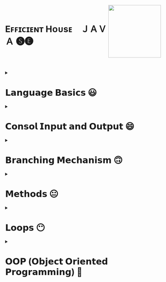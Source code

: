<!-- THIS IS HEADER-->

**<div align="left"></div>** 

<img align="right" width="170" height="170" src="https://r.resimlink.com/KLoxD.gif"/>

</br>

<div><h1 align="left">Eꜰꜰɪᴄɪᴇɴᴛ Hᴏᴜsᴇ⠀  ＪＡＶＡ 🅢🅔</h1></div>

### <h3 align="left"></h3> </br> </br> </br>

<!-- THIS IS HEADER END-->




<!--########################################################################################################################-->
<!-- JAVA LANGUAGE BASİCS -->

<details>
     <summary align="left"> <h1>𝗟𝗮𝗻𝗴𝘂𝗮𝗴𝗲 𝗕𝗮𝘀𝗶𝗰𝘀 😃</h1></summary>
 
 ---

<!-- JAVA LANGUAGE BASİCS TUTORİALS -->     
     
<details>
     <summary> <h3>Language Basics Tutorials</h3></summary></br>
     
|𝗧𝘂𝘁𝗼𝗿𝗶𝗮𝗹𝘀 📚|
|--------|      
|[THIS IS SPACE](https://github.com/erenuygur/EfficientHouseJava/tree/main/src/lessons/languagebasics)|[Language Basics Tutorials](https://github.com/erenuygur/EfficientHouseJava/blob/main/src/lessons/languagebasics/PrimitiveTypes.java#L1)

</details>     

<!-- JAVA LANGUAGE BASİCS TUTORİALS END --> 
     
     
<details>
     <summary> <h3>Primitive Types</h3></summary>
  
<h5>

|𝙳𝚊𝚝𝚊 𝚁𝚊𝚗𝚐𝚎|
|-----------|
|23.09.2022 ➖ 25.09.2022|

</h5>

|𝗧𝗼𝗽𝗶𝗰|𝗟𝗲𝘀𝘀𝗼𝗻'𝘀 𝗖𝗼𝗱𝗲𝘀|
|---------|-------------|      
[Primitive Types](https://github.com/erenuygur/EfficientHouseJava/tree/main/src/lessons/languagebasics)|[Lesson 1](https://github.com/erenuygur/EfficientHouseJava/blob/main/src/lessons/languagebasics/PrimitiveTypes.java#L1)

</details>


<details>
     <summary> <h3>Operators</h3></summary>

<h5>

|𝙳𝚊𝚝𝚊 𝚁𝚊𝚗𝚐𝚎|
|-----------|
|01.10.2022 ➖ 02.10.2022|

</h5>

|𝗧𝗼𝗽𝗶𝗰|𝗟𝗲𝘀𝘀𝗼𝗻'𝘀 𝗖𝗼𝗱𝗲𝘀|      
|---------|-------------|    
[Operators](https://github.com/erenuygur/EfficientHouseJava/tree/main/src/lessons/languagebasics)|[Lesson 2](https://github.com/erenuygur/EfficientHouseJava/blob/main/src/lessons/languagebasics/Operators.java#L1) 

</br></br>


<h5>

|𝙳𝚊𝚝𝚊 𝚁𝚊𝚗𝚐𝚎|
|-----------|
|08.10.2022 ➖ 09.10.2022|

</h5>

|𝗧𝗼𝗽𝗶𝗰|𝗟𝗲𝘀𝘀𝗼𝗻'𝘀 𝗖𝗼𝗱𝗲𝘀|      
|---------|-------------|    
[And Operators](https://github.com/erenuygur/EfficientHouseJava/tree/main/src/lessons/languagebasics)|[Lesson 3](https://github.com/erenuygur/EfficientHouseJava/blob/main/src/lessons/languagebasics/AndOperators.java#L1) 
[Or Operators](https://github.com/erenuygur/EfficientHouseJava/tree/main/src/lessons/languagebasics)|[Lesson 4](https://github.com/erenuygur/EfficientHouseJava/blob/main/src/lessons/languagebasics/OrOperators.java#L1) 

</br></br>


<h5>

|𝙳𝚊𝚝𝚊 𝚁𝚊𝚗𝚐𝚎|
|-----------|
|15.10.2022 ➖ 16.10.2022|

</h5>

|𝗧𝗼𝗽𝗶𝗰|𝗟𝗲𝘀𝘀𝗼𝗻'𝘀 𝗖𝗼𝗱𝗲𝘀|      
|---------|-------------|  
[Ternary Operator](https://github.com/erenuygur/EfficientHouseJava/tree/main/src/lessons/languagebasics)|[Lesson 5](https://github.com/erenuygur/EfficientHouseJava/blob/main/src/lessons/languagebasics/TernaryOperator.java#L1)
     
     
<details>
     <summary> <h4>Operators Examples</h4></summary>
  
<h5>  
  
|𝙳𝚊𝚝𝚊 𝚁𝚊𝚗𝚐𝚎|
|-----------| 
|01.10.2022 ➖ 16.10.2022|

</h5>

|𝗘𝘅𝗮𝗺𝗽𝗹𝗲𝘀|    
|--------|   
[Example **- Ⅰ**](https://github.com/erenuygur/EfficientHouseJava/blob/main/src/lessons/languagebasics/OperatorsExample.java#L1)
     
</details>

</details>

     
<details>
     <summary> <h3>Expression and Assigment</h3></summary>

<h5>

|𝙳𝚊𝚝𝚊 𝚁𝚊𝚗𝚐𝚎|
|-----------|
|22.10.2022 ➖ 23.10.2022|

</h5>

|𝗧𝗼𝗽𝗶𝗰|𝗟𝗲𝘀𝘀𝗼𝗻'𝘀 𝗖𝗼𝗱𝗲𝘀|     
|---------|-------------|      
[Expression and Assigment](https://github.com/erenuygur/EfficientHouseJava/tree/main/src/lessons/languagebasics)|[Lesson 6](https://github.com/erenuygur/EfficientHouseJava/blob/main/src/lessons/languagebasics/ExpressionsAndAssignment.java#L1)
     
</details>
     
---
     
</details>

<!--########################################################################################################################-->
<!-- JAVA LANGUAGE BASİCS END -->






<!--########################################################################################################################-->
<!-- JAVA CONSOL İNPUT OUTPUT -->

<details>
     <summary align="left"> <h1>𝗖𝗼𝗻𝘀𝗼𝗹 𝗜𝗻𝗽𝘂𝘁 𝗮𝗻𝗱 𝗢𝘂𝘁𝗽𝘂𝘁 😄</h1></summary>

---     

<!-- JAVA CONSOL İNPUT OUTPUT TUTORİALS -->       
     
<details>
     <summary> <h3>Consol Input and Output Tutorials</h3></summary>
   
|𝗧𝘂𝘁𝗼𝗿𝗶𝗮𝗹𝘀 📚|
|--------|      
|[THIS IS SPACE](https://github.com/erenuygur/EfficientHouseJava/tree/main/src/lessons/languagebasics)|[Consol Input and Output Tutorials](https://github.com/erenuygur/EfficientHouseJava/blob/main/src/lessons/languagebasics/PrimitiveTypes.java#L1)

</details>      

<!-- JAVA CONSOL İNPUT OUTPUT TUTORİALS END -->       
     
     
<details>
     <summary> <h3>String</h3></summary>

<h5>

|𝙳𝚊𝚝𝚊 𝚁𝚊𝚗𝚐𝚎|
|-----------|
|29.10.2022 ➖ 30.10.2022|

</h5>

|𝗧𝗼𝗽𝗶𝗰|𝗟𝗲𝘀𝘀𝗼𝗻'𝘀 𝗖𝗼𝗱𝗲𝘀|
|---------|-------------|      
[String Class](https://github.com/erenuygur/EfficientHouseJava/tree/main/src/lessons/consolio)|[Lesson 7](https://github.com/erenuygur/EfficientHouseJava/blob/main/src/lessons/consolio/stringintro/StringClass.java#L1)
     
     
<details>
     <summary> <h3>String Methods</h3></summary>

<h5>

|𝙳𝚊𝚝𝚊 𝚁𝚊𝚗𝚐𝚎|
|-----------|
|05.11.2022 ➖ 06.11.2022|

</h5>

|𝗧𝗼𝗽𝗶𝗰|𝗟𝗲𝘀𝘀𝗼𝗻'𝘀 𝗖𝗼𝗱𝗲𝘀|
|---------|-------------|       
[CharAt](https://github.com/erenuygur/EfficientHouseJava/tree/main/src/lessons/consolio)|[Lesson 8](https://github.com/erenuygur/EfficientHouseJava/blob/main/src/lessons/consolio/stringintro/ChartAt.java#L1)     
[CompareTo](https://github.com/erenuygur/EfficientHouseJava/tree/main/src/lessons/consolio)|[Lesson 9](https://github.com/erenuygur/EfficientHouseJava/blob/main/src/lessons/consolio/stringintro/CompareTo.java#L1)       
[Equals](https://github.com/erenuygur/EfficientHouseJava/tree/main/src/lessons/consolio)|[Lesson 10](https://github.com/erenuygur/EfficientHouseJava/blob/main/src/lessons/consolio/stringintro/Equals.java#L1)       
[Immutable](https://github.com/erenuygur/EfficientHouseJava/tree/main/src/lessons/consolio)|[Lesson 11](https://github.com/erenuygur/EfficientHouseJava/blob/main/src/lessons/consolio/stringintro/Immutable.java#L1)       
[IndexOf](https://github.com/erenuygur/EfficientHouseJava/tree/main/src/lessons/consolio)|[Lesson 12](https://github.com/erenuygur/EfficientHouseJava/blob/main/src/lessons/consolio/stringintro/IndexOf.java#L1)       
[Length](https://github.com/erenuygur/EfficientHouseJava/tree/main/src/lessons/consolio)|[Lesson 13](https://github.com/erenuygur/EfficientHouseJava/blob/main/src/lessons/consolio/stringintro/Length.java#L1)       
[SubString](https://github.com/erenuygur/EfficientHouseJava/tree/main/src/lessons/consolio)|[Lesson 14](https://github.com/erenuygur/EfficientHouseJava/blob/main/src/lessons/consolio/stringintro/SubString.java#L1)     
[Trim](https://github.com/erenuygur/EfficientHouseJava/tree/main/src/lessons/consolio)|[Lesson 15](https://github.com/erenuygur/EfficientHouseJava/blob/main/src/lessons/consolio/stringintro/Trim.java#L1)       
[UpperLowerCase](https://github.com/erenuygur/EfficientHouseJava/tree/main/src/lessons/consolio)|[Lesson 16](https://github.com/erenuygur/EfficientHouseJava/blob/main/src/lessons/consolio/stringintro/UpperLower.java#L1)
           
</details>
     
</details>

     
<details>
     <summary> <h3>Print Methods</h3></summary>

<h5>
   
|𝙳𝚊𝚝𝚊 𝚁𝚊𝚗𝚐𝚎|
|-----------|
|05.11.2022 ➖ 06.11.2022|

</h5>

|𝗧𝗼𝗽𝗶𝗰|𝗟𝗲𝘀𝘀𝗼𝗻'𝘀 𝗖𝗼𝗱𝗲𝘀|
|---------|-------------|      
[Print Methods](https://github.com/erenuygur/EfficientHouseJava/tree/main/src/lessons/consolio)|[Lesson 17](https://github.com/erenuygur/EfficientHouseJava/blob/main/src/lessons/consolio/PrintMethods.java#L1) 

</details>

     
<details>
     <summary> <h3>Scanner Class</h3></summary>

<h5>

|𝙳𝚊𝚝𝚊 𝚁𝚊𝚗𝚐𝚎|
|-----------|
|12.11.2022 ➖ 13.11.2022|

</h5> 
 
|𝗧𝗼𝗽𝗶𝗰|𝗟𝗲𝘀𝘀𝗼𝗻'𝘀 𝗖𝗼𝗱𝗲𝘀|
|---------|-------------|      
[Scanner Class](https://github.com/erenuygur/EfficientHouseJava/tree/main/src/lessons/consolio)|[Lesson 18](https://github.com/erenuygur/EfficientHouseJava/blob/main/src/lessons/consolio/ScannerClass.java#L1) 

     
<details>
     <summary> <h4>Scanner Examples</h4></summary>

<h5>

|𝙳𝚊𝚝𝚊 𝚁𝚊𝚗𝚐𝚎|
|-----------|
|12.11.2022 ➖ 13.11.2022|

</h5>

|𝗘𝘅𝗮𝗺𝗽𝗹𝗲𝘀|    
|---------|    
[Example **- Ⅰ**](https://github.com/erenuygur/EfficientHouseJava/blob/main/src/lessons/consolio/ScannerExamples.java#L1)

</details>     

</details>

---     
     
</details>

<!--########################################################################################################################-->
<!-- JAVA CONSOL İNPUT OUTPUT END -->






<!--########################################################################################################################-->
<!-- JAVA BRANCHING MECHANISM -->

<details>
     <summary align="left"> <h1>𝗕𝗿𝗮𝗻𝗰𝗵𝗶𝗻𝗴 𝗠𝗲𝗰𝗵𝗮𝗻𝗶𝘀𝗺 🙃</h1></summary>

---     
   
<!-- JAVA BRANCHİNG MECHANİSM TUTORİALS -->       
     
<details>
     <summary> <h3>Branching Mechanism Tutorials</h3></summary>
   
|𝗧𝘂𝘁𝗼𝗿𝗶𝗮𝗹𝘀 📚|
|-------------|      
[THIS IS SPACE](https://github.com/erenuygur/EfficientHouseJava/tree/main/src/lessons/languagebasics)|[Branching Mechanism Tutorials](https://github.com/erenuygur/EfficientHouseJava/blob/main/src/lessons/languagebasics/PrimitiveTypes.java#L1)

</details>
     
<!-- JAVA BRANCHİNG MECHANİSM TUTORİALS END -->       
 
     
<details>
     <summary> <h3>If - Else</h3></summary>   

<h5>

|𝙳𝚊𝚝𝚊 𝚁𝚊𝚗𝚐𝚎| 
|-----------|     
|19.11.2022 ➖ 20.11.2022|     

</h5>

|𝗧𝗼𝗽𝗶𝗰|𝗟𝗲𝘀𝘀𝗼𝗻'𝘀 𝗖𝗼𝗱𝗲𝘀|
|---------|-------------|      
[If - Else](https://github.com/erenuygur/EfficientHouseJava/tree/main/src/lessons/flowcontrol)|[Lesson 19](https://github.com/erenuygur/EfficientHouseJava/blob/main/src/lessons/flowcontrol/ifelse/IfElse.java#L1)        
     
<details>
     <summary> <h4>If - Else Examples</h4></summary>
     
<h5>

|𝙳𝚊𝚝𝚊 𝚁𝚊𝚗𝚐𝚎|
|-----------|
|19.11.2022 ➖ 20.11.2022|

</h5>

|𝗘𝘅𝗮𝗺𝗽𝗹𝗲𝘀|    
|---------|    
[Example **- Ⅰ**](https://github.com/erenuygur/EfficientHouseJava/blob/main/src/lessons/flowcontrol/ifelse/IfElseExample.java#L1)
[Example **- Ⅱ**](https://github.com/erenuygur/EfficientHouseJava/blob/main/src/lessons/flowcontrol/ifelse/IfElseExample2.java#L1)
[Example **- Ⅲ**](https://github.com/erenuygur/EfficientHouseJava/blob/main/src/lessons/flowcontrol/ifelse/IfElseExample3.java#L1)
[Example **- Ⅳ**](https://github.com/erenuygur/EfficientHouseJava/blob/main/src/lessons/flowcontrol/ifelse/IfElseExample4.java#L1)

</details>

<details>
     <summary> <h3>Boolean Expressions</h3></summary>     

<h5>

|𝙳𝚊𝚝𝚊 𝚁𝚊𝚗𝚐𝚎|
|-----------|
|19.11.2022 ➖ 20.11.2022|

</h5>

|𝗧𝗼𝗽𝗶𝗰|𝗟𝗲𝘀𝘀𝗼𝗻'𝘀 𝗖𝗼𝗱𝗲𝘀|
|---------|-------------|      
[Boolean Expressions](https://github.com/erenuygur/EfficientHouseJava/tree/main/src/lessons/flowcontrol)|[Lesson 20](https://github.com/erenuygur/EfficientHouseJava/blob/main/src/lessons/flowcontrol/ifelse/BooleanExpressions.java#L1)         
          
</details> 
             
</details>   

     
<details>
     <summary> <h3>Switch - Case</h3></summary>

<h5>

|𝙳𝚊𝚝𝚊 𝚁𝚊𝚗𝚐𝚎|
|------------|
|26.11.2022 ➖ 27.11.2022|

</h5>

|𝗧𝗼𝗽𝗶𝗰|𝗟𝗲𝘀𝘀𝗼𝗻'𝘀 𝗖𝗼𝗱𝗲𝘀|
|---------|-------------|      
[Switch - Case](https://github.com/erenuygur/EfficientHouseJava/tree/main/src/lessons/flowcontrol)|[Lesson 21](https://github.com/erenuygur/EfficientHouseJava/blob/main/src/lessons/flowcontrol/switchcase/SwitchIntro.java#L1)              

<details>
     <summary> <h4>Switch - Case Examples</h4></summary>

<h5>

|𝙳𝚊𝚝𝚊 𝚁𝚊𝚗𝚐𝚎|
|-----------|
|26.11.2022 ➖ 27.11.2022|

</h5>

|𝗘𝘅𝗮𝗺𝗽𝗹𝗲𝘀|    
|---------|    
[Example **- Ⅰ**](https://github.com/erenuygur/EfficientHouseJava/blob/main/src/lessons/flowcontrol/switchcase/SwitchExample.java#L1)
[Example **- Ⅱ**](https://github.com/erenuygur/EfficientHouseJava/blob/main/src/lessons/flowcontrol/switchcase/SwitchExample2.java#L1)
[Example **- Ⅲ**](https://github.com/erenuygur/EfficientHouseJava/blob/main/src/lessons/flowcontrol/switchcase/MenuApp.java#L1)
[Example **- Ⅳ**](https://github.com/erenuygur/EfficientHouseJava/blob/main/src/lessons/flowcontrol/switchcase/LeapYear.java#L1)     

</details>
     
</details>

---
     
</details>

<!--########################################################################################################################-->
<!-- JAVA BRANCHING MECHANISM END -->





<!--########################################################################################################################-->
<!--JAVA METHODS -->

<details>
     <summary align="left"> <h1>𝗠𝗲𝘁𝗵𝗼𝗱𝘀 😐</h1></summary>

---
     
<!-- JAVA METHODS TUTORİALS -->

<details>
     <summary> <h3>Methods Tutorials</h3></summary>
   
|𝗧𝘂𝘁𝗼𝗿𝗶𝗮𝗹𝘀 📚|
|-------------|      
[THIS IS SPACE](https://github.com/erenuygur/EfficientHouseJava/tree/main/src/lessons/languagebasics)|[Methods Tutorials](https://github.com/erenuygur/EfficientHouseJava/blob/main/src/lessons/languagebasics/PrimitiveTypes.java#L1)

</details>     

<!-- JAVA METHODS TUTORİALS END -->      
     
     
<details>
     <summary> <h3>Methods</h3></summary>

<h5>

|𝙳𝚊𝚝𝚊 𝚁𝚊𝚗𝚐𝚎|
|-----------|
|03.12.2022 ➖ 04.12.2022|

</h5>

|𝗧𝗼𝗽𝗶𝗰|𝗟𝗲𝘀𝘀𝗼𝗻'𝘀 𝗖𝗼𝗱𝗲𝘀|
|---------|-------------|      
[Methods Intro](https://github.com/erenuygur/EfficientHouseJava/tree/main/src/lessons/methods)|[Lesson 22](https://github.com/erenuygur/EfficientHouseJava/blob/main/src/lessons/methods/MethodIntro.java#L1)                    

<details>
     <summary> <h4>Methods Examples</h4></summary>

<h5>

|𝙳𝚊𝚝𝚊 𝚁𝚊𝚗𝚐𝚎|
|-----------|
|03.12.2022 ➖ 04.12.2022|

</h5>

|𝗘𝘅𝗮𝗺𝗽𝗹𝗲𝘀|    
|---------|    
[Example **- Ⅰ**](https://github.com/erenuygur/EfficientHouseJava/blob/main/src/lessons/methods/MethodIntroExample.java#L1)
     
</details>     
     
</details>

     
<details>
     <summary> <h3>Method Calling</h3></summary>
 
<h5> 
 
|𝙳𝚊𝚝𝚊 𝚁𝚊𝚗𝚐𝚎|
|-----------|
|03.12.2022 ➖ 04.12.2022|

</h5>

|𝗧𝗼𝗽𝗶𝗰|𝗟𝗲𝘀𝘀𝗼𝗻'𝘀 𝗖𝗼𝗱𝗲𝘀|
|---------|-------------|      
[Method Calling](https://github.com/erenuygur/EfficientHouseJava/tree/main/src/lessons/methods)|[Lesson 23](https://github.com/erenuygur/EfficientHouseJava/blob/main/src/lessons/methods/MethodCalling.java#L1)                  
     
</details>
    
     
<details>
     <summary> <h3>Method with Parameters</h3></summary>
 
<h5> 
 
|𝙳𝚊𝚝𝚊 𝚁𝚊𝚗𝚐𝚎| 
|-----------|
|03.12.2022 ➖ 04.12.2022|

</h5>
 
|𝗧𝗼𝗽𝗶𝗰|𝗟𝗲𝘀𝘀𝗼𝗻'𝘀 𝗖𝗼𝗱𝗲𝘀|
|---------|-------------|      
[Method with Parameters](https://github.com/erenuygur/EfficientHouseJava/tree/main/src/lessons/methods)|[Lesson 24](https://github.com/erenuygur/EfficientHouseJava/blob/main/src/lessons/methods/MethodsWithParameters.java#L1)                  
     
</details>       
     
     
<details>
     <summary> <h3>Void Type Methods</h3></summary>

<h5>

|𝙳𝚊𝚝𝚊 𝚁𝚊𝚗𝚐𝚎|
|-----------|
|03.12.2022 ➖ 04.12.2022|

</h5>

|𝗧𝗼𝗽𝗶𝗰|𝗟𝗲𝘀𝘀𝗼𝗻'𝘀 𝗖𝗼𝗱𝗲𝘀|
|---------|-------------|      
[Void Type Methods](https://github.com/erenuygur/EfficientHouseJava/tree/main/src/lessons/methods)|[Lesson 25](https://github.com/erenuygur/EfficientHouseJava/blob/main/src/lessons/methods/VoidTypeMethods.java#L1)                  
     
</details>  
     

<details>
     <summary> <h3>Return Type Methods</h3></summary>

<h5>

|𝙳𝚊𝚝𝚊 𝚁𝚊𝚗𝚐𝚎|
|-----------|
|10.12.2022 ➖ 11.12.2022|

</h5>

|𝗧𝗼𝗽𝗶𝗰|𝗟𝗲𝘀𝘀𝗼𝗻'𝘀 𝗖𝗼𝗱𝗲𝘀|
|---------|-------------|      
[Return Type Methods](https://github.com/erenuygur/EfficientHouseJava/tree/main/src/lessons/methods)|[Lesson 26](https://github.com/erenuygur/EfficientHouseJava/blob/main/src/lessons/methods/ReturnTypeMethods.java#L1)                  
     
</details>      
   

<details>
     <summary> <h3>Methods Overloading</h3></summary>

<h5>

|𝙳𝚊𝚝𝚊 𝚁𝚊𝚗𝚐𝚎|
|-----------|
|18.02.2023 ➖ 19.02.2023|

</h5>

|𝗧𝗼𝗽𝗶𝗰|𝗟𝗲𝘀𝘀𝗼𝗻'𝘀 𝗖𝗼𝗱𝗲𝘀|
|---------|-------------|      
[Methods Overloading](https://github.com/erenuygur/EfficientHouseJava/tree/main/src/lessons/methods)|[Lesson 27](https://github.com/erenuygur/EfficientHouseJava/blob/main/src/lessons/methods/methodoverloading/MethodOverloading.java#L1)                  
     
</details>      

---     
     
</details>

</details>

<!--########################################################################################################################-->
<!--JAVA METHODS END -->






<!--########################################################################################################################-->
<!--JAVA FOR - WHİLE - DO WHİLE LOOPS -->  

<details>
     <summary align="left"> <h1>𝗟𝗼𝗼𝗽𝘀 😶</h1></summary>

---
     
<!-- JAVA LOOPS TUTORİALS -->

<details>
     <summary> <h3>Loops Tutorials</h3></summary>
   
|𝗧𝘂𝘁𝗼𝗿𝗶𝗮𝗹𝘀 📚|
|------------|      
[THIS IS SPACE](https://github.com/erenuygur/EfficientHouseJava/tree/main/src/lessons/languagebasics)|[Loops Tutorials](https://github.com/erenuygur/EfficientHouseJava/blob/main/src/lessons/languagebasics/PrimitiveTypes.java#L1)

</details>     

<!-- JAVA LOOPS TUTORİALS END --> 
     
     
<details>
     <summary> <h3>For</h3></summary>
     
<h5> 

|𝙳𝚊𝚝𝚊 𝚁𝚊𝚗𝚐𝚎|
|-----------|
|17.12.2022 ➖ 18.12.2022|

</h5>

|𝗧𝗼𝗽𝗶𝗰|𝗟𝗲𝘀𝘀𝗼𝗻'𝘀 𝗖𝗼𝗱𝗲𝘀|
|---------|-------------|      
[For Intro](https://github.com/erenuygur/EfficientHouseJava/tree/main/src/lessons/loops)|[Lesson 28](https://github.com/erenuygur/EfficientHouseJava/blob/main/src/lessons/loops/forloops/ForIntro.java#L1)     


<details>
     <summary> <h4>For Examples</h4></summary>
     
<h5>

|𝙳𝚊𝚝𝚊 𝚁𝚊𝚗𝚐𝚎|
|-----------|    
|17.12.2022 ➖ 28.12.2022|

</h5>

|𝗘𝘅𝗮𝗺𝗽𝗹𝗲𝘀|    
|---------|    
[Example **- Ⅰ**](https://github.com/erenuygur/EfficientHouseJava/blob/main/src/lessons/loops/forloops/ForExample1.java#L1)
[Example **- Ⅱ**](https://github.com/erenuygur/EfficientHouseJava/blob/main/src/lessons/loops/forloops/ForExample2.java#L1)
[Example **- Ⅲ**](https://github.com/erenuygur/EfficientHouseJava/blob/main/src/lessons/loops/forloops/ForExample3.java#L1)
[Example **- Ⅳ**](https://github.com/erenuygur/EfficientHouseJava/blob/main/src/lessons/loops/forloops/ForExample4.java#L1)
[Example **- Ⅴ**](https://github.com/erenuygur/EfficientHouseJava/blob/main/src/lessons/loops/forloops/ForExample5.java#L1)
[Example **- Ⅵ**](https://github.com/erenuygur/EfficientHouseJava/blob/main/src/lessons/loops/forloops/ForExample6.java#L1)
[Example **- Ⅶ**](https://github.com/erenuygur/EfficientHouseJava/blob/main/src/lessons/loops/forloops/ForExample7.java#L1)
[Example **- Ⅷ**](https://github.com/erenuygur/EfficientHouseJava/blob/main/src/lessons/loops/forloops/ForExample8.java#L1)   
[Example **- Ⅸ**](https://github.com/erenuygur/EfficientHouseJava/blob/main/src/lessons/loops/forloops/ForExample9.java#L1)  

</details>
     
</details>
     
     
<details>
     <summary> <h3>While</h3></summary>

<h5>

|𝙳𝚊𝚝𝚊 𝚁𝚊𝚗𝚐𝚎|
|-----------|
|24.12.2022 ➖ 25.12.2022|

</h5>

|𝗧𝗼𝗽𝗶𝗰|𝗟𝗲𝘀𝘀𝗼𝗻'𝘀 𝗖𝗼𝗱𝗲𝘀|
|---------|-------------|      
[While Intro](https://github.com/erenuygur/EfficientHouseJava/tree/main/src/lessons/loops)|[Lesson 29](https://github.com/erenuygur/EfficientHouseJava/blob/main/src/lessons/loops/whileloops/WhileIntro.java#L1)     
    

<details>
     <summary> <h4>While Examples</h4></summary>

<h5>

|𝙳𝚊𝚝𝚊 𝚁𝚊𝚗𝚐𝚎|
|-----------|
|24.12.2022 ➖ 25.12.2022|

</h5>

|𝗘𝘅𝗮𝗺𝗽𝗹𝗲𝘀|    
|---------|    
[Example **- Ⅰ**](https://github.com/erenuygur/EfficientHouseJava/blob/main/src/lessons/loops/whileloops/WhileExample.java#L1)
[Example **- Ⅱ**](https://github.com/erenuygur/EfficientHouseJava/blob/main/src/lessons/loops/whileloops/WhileExample2.java#L1)
[Example **- Ⅲ**](https://github.com/erenuygur/EfficientHouseJava/blob/main/src/lessons/loops/whileloops/WhileExample3.java#L1)
[Example **- Ⅳ**](https://github.com/erenuygur/EfficientHouseJava/blob/main/src/lessons/loops/whileloops/WhileExample4.java#L1)
[Example **- Ⅴ**](https://github.com/erenuygur/EfficientHouseJava/blob/main/src/lessons/loops/whileloops/WhileExample5.java#L1)
[Example **- Ⅵ**](https://github.com/erenuygur/EfficientHouseJava/blob/main/src/lessons/loops/whileloops/WhileExample6.java#L1)
[Example **- Ⅶ**](https://github.com/erenuygur/EfficientHouseJava/blob/main/src/lessons/loops/whileloops/WhileExample7.java#L1)
     
</details>
   
     
<details>
     <summary> <h3>Infinity Loops</h3></summary>
     
<h5> 

|𝙳𝚊𝚝𝚊 𝚁𝚊𝚗𝚐𝚎| 
|-----------|
|24.12.2022 ➖ 25.12.2022|

</h5>

|𝗧𝗼𝗽𝗶𝗰|𝗟𝗲𝘀𝘀𝗼𝗻'𝘀 𝗖𝗼𝗱𝗲𝘀|
|---------|-------------|      
[Infinity Loops](https://github.com/erenuygur/EfficientHouseJava/tree/main/src/lessons/loops)|[Lesson 30](https://github.com/erenuygur/EfficientHouseJava/blob/main/src/lessons/loops/whileloops/InfinityLoopWithWhile.java#L1)         
     
</details>       
     
</details>     

     
<details>
     <summary> <h3>Do While</h3></summary>
     
<h5>

|𝙳𝚊𝚝𝚊 𝚁𝚊𝚗𝚐𝚎|
|-----------|
|24.12.2022 ➖ 25.12.2022|

</h5> 

|𝗧𝗼𝗽𝗶𝗰|𝗟𝗲𝘀𝘀𝗼𝗻'𝘀 𝗖𝗼𝗱𝗲𝘀|
|---------|-------------|      
[Do While Intro](https://github.com/erenuygur/EfficientHouseJava/tree/main/src/lessons/loops)|[Lesson 31](https://github.com/erenuygur/EfficientHouseJava/blob/main/src/lessons/loops/dowhileloops/DoWhileIntro.java#L1)             


<details>
     <summary> <h4>Do While Examples</h4></summary>

<h5>

|𝙳𝚊𝚝𝚊 𝚁𝚊𝚗𝚐𝚎|
|-----------|
|24.12.2022 ➖ 25.12.2022|

</h5>

|𝗘𝘅𝗮𝗺𝗽𝗹𝗲𝘀|    
|---------|    
[Example **- Ⅰ**](https://github.com/erenuygur/EfficientHouseJava/blob/main/src/lessons/loops/dowhileloops/DoWhileExample.java#L1)
     
</details>
     
</details>


<details>
     <summary> <h3>Continue - Break</h3></summary>        

<h5>

|𝙳𝚊𝚝𝚊 𝚁𝚊𝚗𝚐𝚎|
|-----------|
|17.12.2022 ➖ 18.12.2022|

</h5>

|𝗧𝗼𝗽𝗶𝗰|𝗟𝗲𝘀𝘀𝗼𝗻'𝘀 𝗖𝗼𝗱𝗲𝘀|
|---------|-------------|      
[Continue ](https://github.com/erenuygur/EfficientHouseJava/tree/main/src/lessons/loops)|[Lesson 32](https://github.com/erenuygur/EfficientHouseJava/blob/main/src/lessons/loops/ContinueExample.java#L1)             
[Break ](https://github.com/erenuygur/EfficientHouseJava/tree/main/src/lessons/loops)|[Lesson 33](https://github.com/erenuygur/EfficientHouseJava/blob/main/src/lessons/loops/BreakIntro.java#L1)         
[Labeled Break ](https://github.com/erenuygur/EfficientHouseJava/tree/main/src/lessons/loops)|[Lesson 34](https://github.com/erenuygur/EfficientHouseJava/blob/main/src/lessons/loops/LabeledBreak.java#L1)          

     
<details>
     <summary> <h4>Break Examples</h4></summary>

<h5>

|𝙳𝚊𝚝𝚊 𝚁𝚊𝚗𝚐𝚎|
|-----------|
|17.12.2022 ➖ 18.12.2022|

</h5>

|𝗘𝘅𝗮𝗺𝗽𝗹𝗲𝘀|    
|---------|    
[Example **- Ⅰ**](https://github.com/erenuygur/EfficientHouseJava/blob/main/src/lessons/loops/Break.java#L1)

</details>
     
</details>     
     
---     
     
</details>

<!--########################################################################################################################-->
<!--JAVA FOR - WHİLE - DO WHİLE LOOPS END -->  






<!--########################################################################################################################-->
<!--JAVA OOP (Object Oriented Programming) -->


<details>
     <summary align="left"> <h1>𝗢𝗢𝗣 (𝗢𝗯𝗷𝗲𝗰𝘁 𝗢𝗿𝗶𝗲𝗻𝘁𝗲𝗱 𝗣𝗿𝗼𝗴𝗿𝗮𝗺𝗺𝗶𝗻𝗴) 😬</h1></summary>

---
     
<!-- JAVA OOP TUTORİALS -->


<details>
     <summary> <h3>OOP Tutorials</h3></summary>
   
|𝗧𝘂𝘁𝗼𝗿𝗶𝗮𝗹𝘀 📚|
|-------------|      
[THIS IS SPACE](https://github.com/erenuygur/EfficientHouseJava/tree/main/src/lessons/languagebasics)|[OOP Tutorials](https://github.com/erenuygur/EfficientHouseJava/blob/main/src/lessons/languagebasics/PrimitiveTypes.java#L1)

</details>     

<!-- JAVA OOP TUTORİALS END -->      
     
     
<details>
     <summary> <h3>Intro</h3></summary>

<h5>

|𝙳𝚊𝚝𝚊 𝚁𝚊𝚗𝚐𝚎|
|-----------|
|07.01.2023 ➖ 08.01.2023|

</h5>

|𝗧𝗼𝗽𝗶𝗰|𝗟𝗲𝘀𝘀𝗼𝗻'𝘀 𝗖𝗼𝗱𝗲𝘀|
|---------|-------------|      
[User Defined Type](https://github.com/erenuygur/EfficientHouseJava/tree/main/src/lessons/oop/intro)|[Lesson 35](https://github.com/erenuygur/EfficientHouseJava/blob/main/src/lessons/oop/intro/UserDefinedType.java#L1)             
[Class Members](https://github.com/erenuygur/EfficientHouseJava/tree/main/src/lessons/oop/intro)|[Lesson 36](https://github.com/erenuygur/EfficientHouseJava/blob/main/src/lessons/oop/intro/ClassMembers.java#L1)          
[Cast](https://github.com/erenuygur/EfficientHouseJava/tree/main/src/lessons/oop/intro)|[Lesson 37](https://github.com/erenuygur/EfficientHouseJava/blob/main/src/lessons/oop/intro/Cast.java#L1)              
[Defaults](https://github.com/erenuygur/EfficientHouseJava/tree/main/src/lessons/oop/intro)|[Lesson 38](https://github.com/erenuygur/EfficientHouseJava/blob/main/src/lessons/oop/intro/Defaults.java#L1)          
     

<details>     
     <summary> <h4>Intro Examples</h4></summary>
     
<h5>

|𝙳𝚊𝚝𝚊 𝚁𝚊𝚗𝚐𝚎| 
|----------|
|07.01.2023 ➖ 08.01.2023|

</h5>

|𝗘𝘅𝗮𝗺𝗽𝗹𝗲𝘀|    
|---------|    
[Example **- Ⅰ**](https://github.com/erenuygur/EfficientHouseJava/blob/main/src/lessons/oop/intro/Example1.java#L1)     

</details>
    
     
<details>     
     <summary> <h3>Stack - Heap</h3></summary>
     
<h5>

|𝙳𝚊𝚝𝚊 𝚁𝚊𝚗𝚐𝚎| 
|-----------|
|14.01.2023 ➖ 15.01.2023|

</h5> 
 
|𝗧𝗼𝗽𝗶𝗰|𝗟𝗲𝘀𝘀𝗼𝗻'𝘀 𝗖𝗼𝗱𝗲𝘀|
|---------|-------------|      
[Stack](https://github.com/erenuygur/EfficientHouseJava/tree/main/src/lessons/oop/intro)|[Lesson 39](https://github.com/erenuygur/EfficientHouseJava/blob/main/src/lessons/oop/intro/StackExample.java#L1)
[Heap](https://github.com/erenuygur/EfficientHouseJava/tree/main/src/lessons/oop/intro)|[Lesson 40](https://github.com/erenuygur/EfficientHouseJava/blob/main/src/lessons/oop/intro/Heap.java#L1) 
     
</details>      

     
<details>
     <summary> <h3>References and Object</h3></summary>
 
<h5>

|𝙳𝚊𝚝𝚊 𝚁𝚊𝚗𝚐𝚎|
|-----------|
|14.01.2023 ➖ 15.01.2023|

</h5>
 
|𝗧𝗼𝗽𝗶𝗰|𝗟𝗲𝘀𝘀𝗼𝗻'𝘀 𝗖𝗼𝗱𝗲𝘀|
|---------|-------------|      
[Two Reference One Instance](https://github.com/erenuygur/EfficientHouseJava/tree/main/src/lessons/oop/intro)|[Lesson 41](https://github.com/erenuygur/EfficientHouseJava/blob/main/src/lessons/oop/intro/examples/TwoReferenceOneInstance.java#L1) 
[References and Object](https://github.com/erenuygur/EfficientHouseJava/tree/main/src/lessons/oop/intro)|[Lesson 42](https://github.com/erenuygur/EfficientHouseJava/blob/main/src/lessons/oop/intro/examples/ReferanceAndObject.java#L1)    

     
<details>     
     <summary> <h4>References and Object Examples</h4></summary>

<h5>

|𝙳𝚊𝚝𝚊 𝚁𝚊𝚗𝚐𝚎|
|-----------|
|07.01.2023 ➖ 15.01.2023|

</h5>

|𝗘𝘅𝗮𝗺𝗽𝗹𝗲𝘀|    
|---------|    
[Example **- Ⅰ**](https://github.com/erenuygur/EfficientHouseJava/blob/main/src/lessons/oop/intro/examples/Tricky.java#L1)         
[Example **- Ⅱ**](https://github.com/erenuygur/EfficientHouseJava/blob/main/src/lessons/oop/intro/examples/date/DateUtil.java#L1)       
[Example **- Ⅲ**](https://github.com/erenuygur/EfficientHouseJava/blob/main/src/lessons/oop/intro/examples/EquationSolver.java#L1)  
[Example **- Ⅳ**](https://github.com/erenuygur/EfficientHouseJava/blob/main/src/lessons/oop/intro/examples/point/Point.java#L1) 

</details>     

</details>
  
  
<details>     
     <summary> <h3>Statics</h3></summary>     

<h5>

|𝙳𝚊𝚝𝚊 𝚁𝚊𝚗𝚐𝚎|
|-----------|
|21.01.2023 ➖ 22.01.2023|

</h5>

|𝗧𝗼𝗽𝗶𝗰|𝗟𝗲𝘀𝘀𝗼𝗻'𝘀 𝗖𝗼𝗱𝗲𝘀|
|---------|-------------|      
[Statics](https://github.com/erenuygur/EfficientHouseJava/tree/main/src/lessons/oop/intro)|[Lesson 43](https://github.com/erenuygur/EfficientHouseJava/blob/main/src/lessons/oop/intro/statics/Intro.java#L1)      

     
<details>     
     <summary> <h4>Statics Examples</h4></summary>

<h5>

|𝙳𝚊𝚝𝚊 𝚁𝚊𝚗𝚐𝚎|
|-----------|
|21.01.2023 ➖ 22.01.2023|

</h5>

|𝗘𝘅𝗮𝗺𝗽𝗹𝗲𝘀|    
|---------|    
[Example **- Ⅰ**](https://github.com/erenuygur/EfficientHouseJava/blob/main/src/lessons/oop/intro/statics/GameApp.java#L1)            

</details>         
     
</details>    


<details>     
     <summary> <h3>Non-Statics</h3></summary>     

<h5>

|𝙳𝚊𝚝𝚊 𝚁𝚊𝚗𝚐𝚎|
|-----------|
|21.01.2023 ➖ 22.01.2023|

</h5>

|𝗧𝗼𝗽𝗶𝗰|𝗟𝗲𝘀𝘀𝗼𝗻'𝘀 𝗖𝗼𝗱𝗲𝘀|
|---------|-------------|      
[Non-Statics](https://github.com/erenuygur/EfficientHouseJava/tree/main/src/lessons/oop/intro)|[Lesson 44](https://github.com/erenuygur/EfficientHouseJava/blob/main/src/lessons/oop/intro/nonstatics/Intro.java#L1)      

     
<details>     
     <summary> <h4>Non-Statics Examples</h4></summary>

<h5>

|𝙳𝚊𝚝𝚊 𝚁𝚊𝚗𝚐𝚎|
|-----------|
|21.01.2023 ➖ 22.01.2023|

</h5>

|𝗘𝘅𝗮𝗺𝗽𝗹𝗲𝘀|    
|---------|    
[Example **- Ⅰ**](https://github.com/erenuygur/EfficientHouseJava/blob/main/src/lessons/oop/intro/nonstatics/Example.java#L1)           
[Example **- Ⅱ**](https://github.com/erenuygur/EfficientHouseJava/blob/main/src/lessons/oop/intro/nonstatics/Example1.java#L1)        
[Example **- Ⅲ**](https://github.com/erenuygur/EfficientHouseJava/blob/main/src/lessons/oop/intro/nonstatics/Example2.java#L1)
[Example **- Ⅳ**](https://github.com/erenuygur/EfficientHouseJava/blob/main/src/lessons/oop/intro/nonstatics/Example3.java#L1)     

</details>         
     
</details>    

     
<details>     
     <summary> <h3>Random Class</h3></summary>   
     
<h5>

|𝙳𝚊𝚝𝚊 𝚁𝚊𝚗𝚐𝚎|
|-----------|
|27.01.2023 ➖ 28.01.2023|

</h5> 

|𝗧𝗼𝗽𝗶𝗰|𝗟𝗲𝘀𝘀𝗼𝗻'𝘀 𝗖𝗼𝗱𝗲𝘀|
|---------|-------------|      
[Random Class](https://github.com/erenuygur/EfficientHouseJava/tree/main/src/lessons/oop/intro)|[Lesson 45](https://github.com/erenuygur/EfficientHouseJava/blob/main/src/lessons/oop/intro/randomclass/Intro.java#L1)      

     
<details>     
     <summary> <h4>Random Class Examples</h4></summary>

<h5>

|𝙳𝚊𝚝𝚊 𝚁𝚊𝚗𝚐𝚎|
|-----------|
|27.01.2023 ➖ 28.01.2023|

</h5>

|𝗘𝘅𝗮𝗺𝗽𝗹𝗲𝘀|    
|---------|    
[Example **- Ⅰ**](https://github.com/erenuygur/EfficientHouseJava/blob/main/src/lessons/oop/intro/randomclass/Example.java#L1)           
[Example **- Ⅱ**](https://github.com/erenuygur/EfficientHouseJava/blob/main/src/lessons/oop/intro/randomclass/Example1.java#L1)        
[Example **- Ⅲ**](https://github.com/erenuygur/EfficientHouseJava/blob/main/src/lessons/oop/intro/randomclass/Example2.java#L1)
[Example **- Ⅳ**](https://github.com/erenuygur/EfficientHouseJava/blob/main/src/lessons/oop/intro/randomclass/CoinSimulationApp.java#L1)

</br> </br>     

     
<h5>

|𝙳𝚊𝚝𝚊 𝚁𝚊𝚗𝚐𝚎|
|-----------|
|02.02.2023 ➖ 03.02.2023|

</h5>

|𝗦𝗲𝗲𝗱 𝗘𝘅𝗮𝗺𝗽𝗹𝗲𝘀|    
|---------| 
[Example **- Ⅴ**](https://github.com/erenuygur/EfficientHouseJava/blob/main/src/lessons/oop/intro/randomclass/SameTwoDiceAppSimple.java#L1)
[Example **- Ⅵ**](https://github.com/erenuygur/EfficientHouseJava/blob/main/src/lessons/oop/intro/randomclass/Seed.java#L1)

</details>         
     
</details>    
     
</details>         
     
---     

</details>    


<!--########################################################################################################################-->
<!--JAVA OOP (Object Oriented Programming) END -->

<!--TO BE CONTİUNED-->
